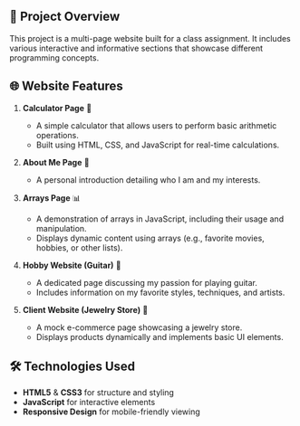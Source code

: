 

## 📌 Project Overview  
This project is a multi-page website built for a class assignment. It includes various interactive and informative sections that showcase different programming concepts.  

## 🌐 Website Features  
1. **Calculator Page** 🧮  
   - A simple calculator that allows users to perform basic arithmetic operations.  
   - Built using HTML, CSS, and JavaScript for real-time calculations.  

2. **About Me Page** 👤  
   - A personal introduction detailing who I am and my interests.  

3. **Arrays Page** 📊  
   - A demonstration of arrays in JavaScript, including their usage and manipulation.  
   - Displays dynamic content using arrays (e.g., favorite movies, hobbies, or other lists).  

4. **Hobby Website (Guitar)** 🎸  
   - A dedicated page discussing my passion for playing guitar.  
   - Includes information on my favorite styles, techniques, and artists.  

5. **Client Website (Jewelry Store)** 💎  
   - A mock e-commerce page showcasing a jewelry store.  
   - Displays products dynamically and implements basic UI elements.  

## 🛠️ Technologies Used  
- **HTML5** & **CSS3** for structure and styling  
- **JavaScript** for interactive elements  
- **Responsive Design** for mobile-friendly viewing  

